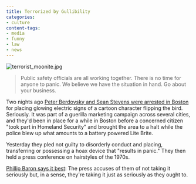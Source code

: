 ```yaml
---
title: Terrorized by Gullibility
categories:
- culture
content-tags:
- media
- funny
- law
- news
---
```


![terrorist_moonite.jpg](/media/2007-02-02-terrorized-by-gullibility/terrorist_moonite.jpg)

> Public safety officials are all working together. There is no time for anyone to panic. We believe we have the situation in hand. Go about your business.

Two nights ago [Peter Berdovsky and Sean Stevens were arrested in Boston][2] for placing glowing electric signs of a cartoon character flipping the bird.  Seriously.  It was part of a guerilla marketing campaign across several cities, and they'd been in place for a while in Boston before a concerned citizen "took part in Homeland Security" and brought the area to a halt while the police blew up what amounts to a battery powered Lite Brite.

Yesterday they pled not guilty to disorderly conduct and placing, transferring or possessing a hoax device that "results in panic."  They then held a press conference on hairstyles of the 1970s.

[Phillip Baron says it best][3]: The press accuses of them of not taking it seriously but, in a sense, they're taking it just as seriously as they ought to.

   [2]: http://www.thebostonchannel.com/news/10892563/detail.html
   [3]: http://alternet.org/blogs/peek/47507/

